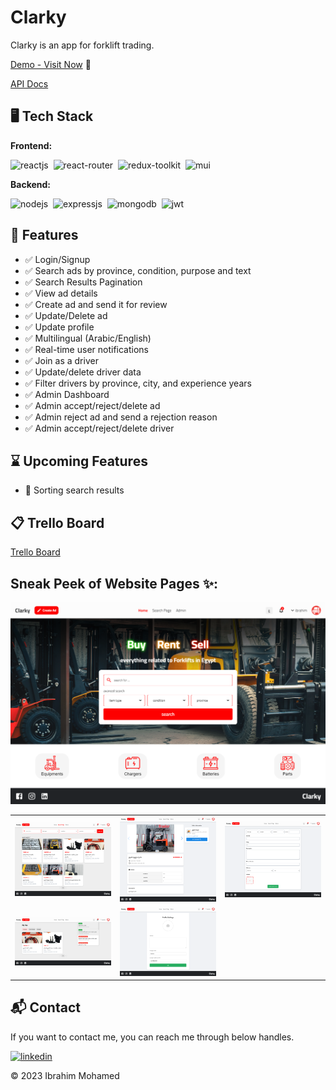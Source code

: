 # Clarky

Clarky is an app for forklift trading.

[Demo - Visit Now](https://clarky-eg.netlify.app) 🚀

[API Docs](https://documenter.getpostman.com/view/17851950/2sAYBUDCGv)

## 🖥️ Tech Stack

**Frontend:**

![reactjs](https://img.shields.io/badge/React-20232A?style=for-the-badge&logo=react&logoColor=61DAFB)&nbsp;
![react-router](https://img.shields.io/badge/React_Router-CA4245?style=for-the-badge&logo=react-router&logoColor=white)&nbsp;
![redux-toolkit](https://img.shields.io/badge/Redux_Toolkit-593D88?style=for-the-badge&logo=redux&logoColor=white)&nbsp;
![mui](https://img.shields.io/badge/Material--Icons-0081CB?style=for-the-badge&logo=material-ui&logoColor=white)&nbsp;

**Backend:**

![nodejs](https://img.shields.io/badge/Node.js-43853D?style=for-the-badge&logo=node.js&logoColor=white)&nbsp;
![expressjs](https://img.shields.io/badge/Express.js-000000?style=for-the-badge&logo=express&logoColor=white)&nbsp;
![mongodb](https://img.shields.io/badge/MongoDB-4EA94B?style=for-the-badge&logo=mongodb&logoColor=white)&nbsp;
![jwt](https://img.shields.io/badge/JWT-000000?style=for-the-badge&logo=JSON%20web%20tokens&logoColor=white)&nbsp;

<!-- **Deployed On:**

![netlify](https://img.shields.io/badge/netlify-32e6e2?style=for-the-badge&logo=netlify&logoColor=white) -->

## 🚀 Features

- ✅ Login/Signup
- ✅ Search ads by province, condition, purpose and text
- ✅ Search Results Pagination
- ✅ View ad details
- ✅ Create ad and send it for review
- ✅ Update/Delete ad
- ✅ Update profile
- ✅ Multilingual (Arabic/English)
- ✅ Real-time user notifications
- ✅ Join as a driver
- ✅ Update/delete driver data
- ✅ Filter drivers by province, city, and experience years
- ✅ Admin Dashboard
- ✅ Admin accept/reject/delete ad
- ✅ Admin reject ad and send a rejection reason
- ✅ Admin accept/reject/delete driver
  
## ⌛ Upcoming Features

- 🚧 Sorting search results

## 📋 Trello Board

[Trello Board](https://trello.com/b/Cp7E47t7/clarky-website)

## Sneak Peek of Website Pages ✨:

![home](images/img-1.png)

<table>
  <tr>
    <td><img src="images/img-2.png" alt="mockups" /></td>
    <td><img src="images/img-3.png" alt="mockup" /></td>
    <td><img src="images/img-4.png" alt="mockup" /></td>
  </tr>
   <tr>
    <td><img src="images/img-5.png" alt="mockup" /></td>
    <td><img src="images/img-6.png" alt="mockup" /></td>
  </tr>
</table>

<h2>📬 Contact</h2>

If you want to contact me, you can reach me through below handles.

[![linkedin](https://img.shields.io/badge/LinkedIn-0077B5?style=for-the-badge&logo=linkedin&logoColor=white)](https://www.linkedin.com/in/ibrahim-embaby)

© 2023 Ibrahim Mohamed

